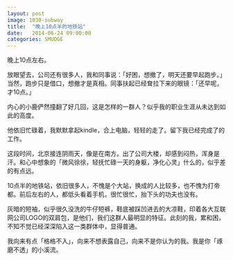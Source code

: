 ```yaml
---
layout: post
image: 1030-subway
title:  "晚上10点半的地铁站"
date:   2014-06-24 09:00:00
categories: SMUDGE
---
```



晚上10点左右。

放眼望去，公司还有很多人，我和同事说：「好困，想撤了，明天还要早起跑步。」当然，跑步只是借口，想撤才是真相。同事扶起已经耷拉下来的眼镜：「还早呢，才10点。」

内心的小鹿俨然撞翻了好几回，这是怎样的一群人？似乎我的职业生涯从未达到如此的高度。

他依旧忙碌着，我默默拿起kindle，合上电脑，轻轻的走了。留下我已经完成了的工作。

这段时间，北京接连阴雨天，像是在南方。出了公司大楼，却感到闷热，浑身是汗。和心中想象的「微风徐徐，轻抚忙碌一天的身躯，净化心灵」什么的，似乎差的有点远。

10点半的地铁站，依旧很多人，不愧是个大站，换成的人比较多，也不愧为打帝都。前后左右的人，都低头看着手机，很忙很忙，抬下头的功夫也没有。

灰暗的短袖，似乎很久没洗的牛仔短裤，鞋底被踩凹进去的大凉鞋，印着各大互联网公司LOGO的双肩包，是他们，我们这群人最明显的特征。此刻的我，累和困，不知不觉已经深深陷入这一类群体中，显得普通。

我向来有点「格格不入」，向来不想表露自己，向来不是你认为的我。我是你「琢磨不透」的小溪流。